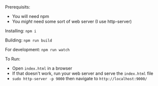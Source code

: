 Prerequisits:
- You will need npm
- You *might* need some sort of web server (I use http-server)

Installing:
`npm i`

Building:
`npm run build`

For development:
`npm run watch`

To Run:
- Open `index.html` in a browser
- If that doesn't work, run your web server and serve the `index.html` file
- `sudo http-server -p 9000` then navigate to `http://localhost:9000/`
